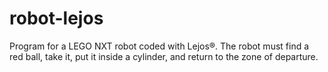 robot-lejos
===========
Program for a LEGO NXT robot coded with Lejos®. The robot must find a red ball, take it, put it inside a cylinder, and return to the zone of departure.
